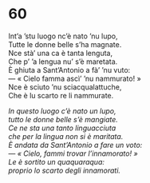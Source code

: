 # 60
  
Int’a ’stu luogo nc’è nato ’nu lupo,  
Tutte le donne belle s’ha magnate.  
Nce stà’ una ca è tanta lenguta,  
Che p’ ’a lengua nu’ s’è maretata.  
È ghiuta a Sant’Antonio a fà’ ’nu vuto:  
— « Cielo famma ascì’ ’nu nammurato! »  
Nce è sciuto ’nu sciacqualattuche,  
Che è lu scarto re li nammurate.

*In questo luogo c’è nato un lupo,  
tutto le donne belle s’è mangiate.  
Ce ne sta una tanto linguacciuta  
che per la lingua non si è maritata.  
È andata da Sant’Antonio a fare un voto:  
— « Cielo, fammi trovar l’innamorato! »  
Le è sortito un quaquaraqua:  
proprio lo scarto degli innamorati.*


